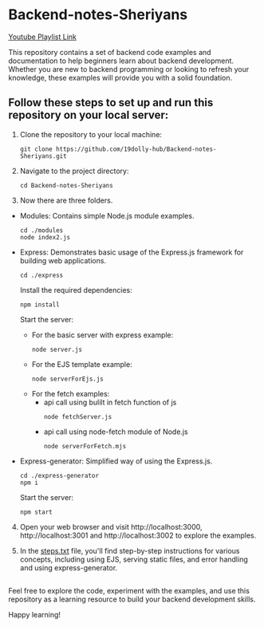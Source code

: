 # Backend-notes-Sheriyans
[Youtube Playlist Link](https://youtube.com/playlist?list=PLbtI3_MArDOk7J-8hR6CeB5U6bvgRKNNr&amp;si=ygdmXCg54Hz6ciIN)

This repository contains a set of backend code examples and documentation to help beginners learn about backend development. Whether you are new to backend programming or looking to refresh your knowledge, these examples will provide you with a solid foundation.


## Follow these steps to set up and run this repository on your local server:

1. Clone the repository to your local machine:

   ```shell
   git clone https://github.com/19dolly-hub/Backend-notes-Sheriyans.git
   
2. Navigate to the project directory:

   ```shell
   cd Backend-notes-Sheriyans

3. Now there are three folders.
* Modules: Contains simple Node.js module examples.
  ```shell
  cd ./modules
  node index2.js

* Express: Demonstrates basic usage of the Express.js framework for building web applications.
  ```shell
  cd ./express
  ```
  Install the required dependencies:

  ```shell
  npm install
  ```
  Start the server:
    * For the basic server with express example:
      ```shell
      node server.js
      ```
    * For the EJS template example:
      ```shell
      node serverForEjs.js
      ```
    * For the fetch examples:
      * api call using bulilt in fetch function of js
         ```shell
         node fetchServer.js
         ```
      * api call using node-fetch module of Node.js
        ```shell
        node serverForFetch.mjs
        ```

* Express-generator: Simplified way of using the Express.js.
  ```shell
  cd ./express-generator
  npm i
  ```
  Start the server:
    ```shell
    npm start
    ```

 4. Open your web browser and visit http://localhost:3000, http://localhost:3001 and http://localhost:3002 to explore the examples.
     
 5. In the [steps.txt](/steps.txt) file, you'll find step-by-step instructions for various concepts, including using EJS, serving static files, and error handling and using express-generator.

##
Feel free to explore the code, experiment with the examples, and use this repository as a learning resource to build your backend development skills.

Happy learning!


         
   
